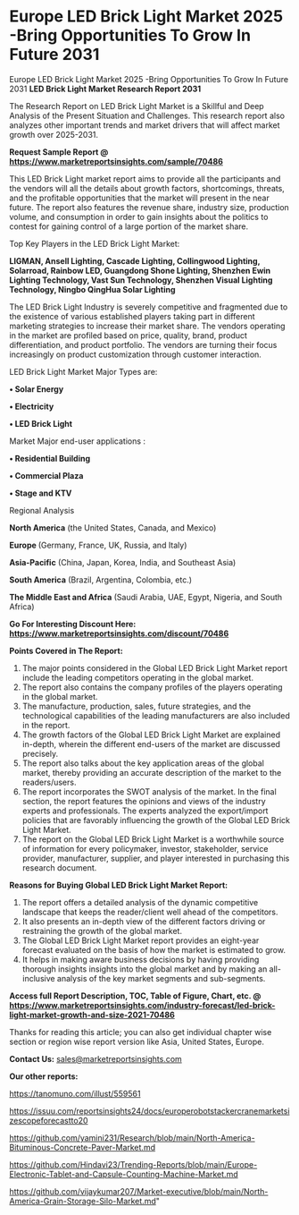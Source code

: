 # Europe LED Brick Light Market 2025 -Bring Opportunities To Grow In Future 2031
Europe LED Brick Light Market 2025 -Bring Opportunities To Grow In Future 2031
<strong>LED Brick Light Market Research Report 2031</strong>

The Research Report on LED Brick Light Market is a Skillful and Deep Analysis of the Present Situation and Challenges. This research report also analyzes other important trends and market drivers that will affect market growth over 2025-2031.

<strong>Request Sample Report @ <a href=https://www.marketreportsinsights.com/sample/70486>https://www.marketreportsinsights.com/sample/70486</a></strong>

This LED Brick Light market report aims to provide all the participants and the vendors will all the details about growth factors, shortcomings, threats, and the profitable opportunities that the market will present in the near future. The report also features the revenue share, industry size, production volume, and consumption in order to gain insights about the politics to contest for gaining control of a large portion of the market share.

Top Key Players in the LED Brick Light Market:

<strong>LIGMAN, Ansell Lighting, Cascade Lighting, Collingwood Lighting, Solarroad, Rainbow LED, Guangdong Shone Lighting, Shenzhen Ewin Lighting Technology, Vast Sun Technology, Shenzhen Visual Lighting Technology, Ningbo QingHua Solar Lighting</strong>

The LED Brick Light Industry is severely competitive and fragmented due to the existence of various established players taking part in different marketing strategies to increase their market share. The vendors operating in the market are profiled based on price, quality, brand, product differentiation, and product portfolio. The vendors are turning their focus increasingly on product customization through customer interaction.

LED Brick Light Market Major Types are:

<strong>• Solar Energy

• Electricity

• LED Brick Light</strong>

Market Major end-user applications :

<strong>• Residential Building

• Commercial Plaza

• Stage and KTV</strong>

Regional Analysis

</u><strong><b>North America</b></strong> (the United States, Canada, and Mexico)

<strong><b>Europe </b></strong>(Germany, France, UK, Russia, and Italy)

<strong><b>Asia-Pacific</b></strong> (China, Japan, Korea, India, and Southeast Asia)

<strong><b>South America</b></strong> (Brazil, Argentina, Colombia, etc.)

<strong><b>The Middle East and Africa</b></strong> (Saudi Arabia, UAE, Egypt, Nigeria, and South Africa)

<strong>Go For Interesting Discount Here: <a href=https://www.marketreportsinsights.com/discount/70486>https://www.marketreportsinsights.com/discount/70486</a></strong>

<strong>Points Covered in The Report:</strong>
<ol>
  <li>The major points considered in the Global LED Brick Light Market report include the leading competitors operating in the global market.</li>
  <li>The report also contains the company profiles of the players operating in the global market.</li>
  <li>The manufacture, production, sales, future strategies, and the technological capabilities of the leading manufacturers are also included in the report.</li>
  <li>The growth factors of the Global LED Brick Light Market are explained in-depth, wherein the different end-users of the market are discussed precisely.</li>
  <li>The report also talks about the key application areas of the global market, thereby providing an accurate description of the market to the readers/users.</li>
  <li>The report incorporates the SWOT analysis of the market. In the final section, the report features the opinions and views of the industry experts and professionals. The experts analyzed the export/import policies that are favorably influencing the growth of the Global LED Brick Light Market.</li>
  <li>The report on the Global LED Brick Light Market is a worthwhile source of information for every policymaker, investor, stakeholder, service provider, manufacturer, supplier, and player interested in purchasing this research document.</li>
</ol>
<strong>Reasons for Buying Global LED Brick Light Market Report:</strong>

<ol>
  <li>The report offers a detailed analysis of the dynamic competitive landscape that keeps the reader/client well ahead of the competitors.</li>
  <li>It also presents an in-depth view of the different factors driving or restraining the growth of the global market.</li>
  <li>The Global LED Brick Light Market report provides an eight-year forecast evaluated on the basis of how the market is estimated to grow.</li>
  <li>It helps in making aware business decisions by having providing thorough insights insights into the global market and by making an all-inclusive analysis of the key market segments and sub-segments.</li>
</ol>
<strong>Access full Report Description, TOC, Table of Figure, Chart, etc. @ <a href=https://www.marketreportsinsights.com/industry-forecast/led-brick-light-market-growth-and-size-2021-70486>https://www.marketreportsinsights.com/industry-forecast/led-brick-light-market-growth-and-size-2021-70486</a></strong>


Thanks for reading this article; you can also get individual chapter wise section or region wise report version like Asia, United States, Europe.

<strong>Contact Us:</strong>
sales@marketreportsinsights.com

<strong>Our other reports:</strong>

<a href=https://tanomuno.com/illust/559561>https://tanomuno.com/illust/559561</a>

<a href=https://issuu.com/reportsinsights24/docs/europerobotstackercranemarketsizescopeforecastto20>https://issuu.com/reportsinsights24/docs/europerobotstackercranemarketsizescopeforecastto20</a>

<a href=https://github.com/yamini231/Research/blob/main/North-America-Bituminous-Concrete-Paver-Market.md>https://github.com/yamini231/Research/blob/main/North-America-Bituminous-Concrete-Paver-Market.md</a>

<a href=https://github.com/Hindavi23/Trending-Reports/blob/main/Europe-Electronic-Tablet-and-Capsule-Counting-Machine-Market.md>https://github.com/Hindavi23/Trending-Reports/blob/main/Europe-Electronic-Tablet-and-Capsule-Counting-Machine-Market.md</a>

<a href=https://github.com/vijaykumar207/Market-executive/blob/main/North-America-Grain-Storage-Silo-Market.md>https://github.com/vijaykumar207/Market-executive/blob/main/North-America-Grain-Storage-Silo-Market.md</a>"

